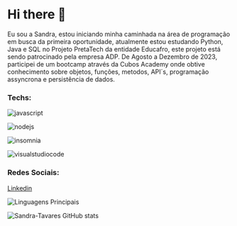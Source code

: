 # Hi there 👋

Eu sou a Sandra, estou iniciando minha caminhada na área de programação em busca da primeira oportunidade, atualmente estou estudando Python, Java e SQL no Projeto PretaTech da entidade Educafro, este projeto está sendo patrocinado pela empresa ADP.
De Agosto a Dezembro de 2023, participei de um bootcamp através da Cubos Academy onde obtive conhecimento sobre objetos, funções, metodos, API´s, programação assyncrona e persistência de dados.


### Techs:
![javascript](https://img.shields.io/badge/JavaScript-323330?style=for-the-badge&logo=javascript&logoColor=F7DF1E)

![nodejs](https://img.shields.io/badge/Node%20js-339933?style=for-the-badge&logo=nodedotjs&logoColor=white)

![insomnia](https://img.shields.io/badge/Insomnia-5849be?style=for-the-badge&logo=Insomnia&logoColor=white)

![visualstudiocode](https://img.shields.io/badge/Visual_Studio_Code-0078D4?style=for-the-badge&logo=visual%20studio%20code&logoColor=white)

### Redes Sociais:
[Linkedin](https://www.linkedin.com/in/sandra-tavares-14037819b)

![Linguagens Principais](https://github-readme-stats.vercel.app/api/top-langs/?username=Sandra-Tavares&theme=tokyonight&hide_border=true&custom_title=Linguagens%20%Principais)

![Sandra-Tavares GitHub stats](https://github-readme-stats.vercel.app/api?username=anuraghazra&show_icons=true&theme=radical)
